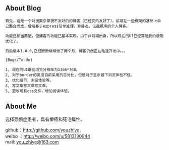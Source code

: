 ## About Blog   
```
首先，这是一个对搜索引擎极不友好的的博客（已经变的友好了）。前端在一些框架的基础上自己整合而成，后端基于express简单处理，非静态，无数据库的个人博客。  

功能还相当简陋，但博客的功能已基本实现。由于非前端出身，所以现在的UI已经算是我的极限优化了。

目前版本1.0.0,已经断断续续做了两个月，博客仍然正在龟速开发中。。。  

[Bugs/To-do]  

1, 现在的UI最佳浏览分辨率为1366*768。  
2, 对于border的宽度目前采用的百分比，但是对于显示器下浏览体验不佳。  
3, 优化细节，浏览体验等。  
4, 写文章写文章写文章。  
5, 更改现有css文件，增加阅读体验。
```
## About Me  

选择恐惧症患者，具有懒癌和死宅属性。 

github：<http://github.com/youzhiye>   
weibo ：<http://weibo.com/u/5813130944>  
mail:   you_zhiye@163.com
